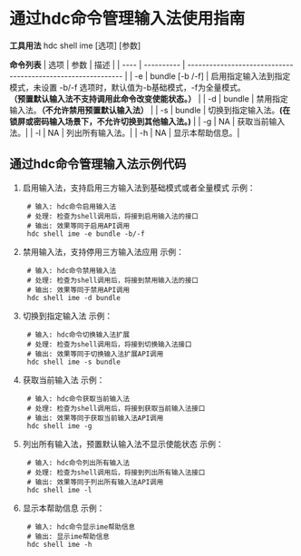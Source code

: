 # 通过hdc命令管理输入法使用指南
**工具用法**
hdc shell ime [选项] [参数]

**命令列表**
| 选项 | 参数       | 描述                                                         |
| ---- | ---------- | ------------------------------------------------------------ |
| -e | bundle [-b /-f] | 启用指定输入法到指定模式，未设置 -b/-f 选项时，默认值为-b基础模式，-f为全量模式。<br/><b>（预置默认输入法不支持调用此命令改变使能状态。）</b> |
| -d | bundle | 禁用指定输入法。<b>（不允许禁用预置默认输入法）</b> |
| -s   | bundle     | 切换到指定输入法。<b>(在锁屏或密码输入场景下，不允许切换到其他输入法。)</b> |
| -g   | NA         | 获取当前输入法。|
| -l   | NA         | 列出所有输入法。|
| -h   | NA         | 显示本帮助信息。|

## 通过hdc命令管理输入法示例代码

1. 启用输入法，支持启用三方输入法到基础模式或者全量模式
示例：
   ```shell
    # 输入: hdc命令启用输入法
    # 处理: 检查为shell调用后，将接到启用输入法的接口
    # 输出: 效果等同于启用API调用
    hdc shell ime -e bundle -b/-f
   ```

2. 禁用输入法，支持停用三方输入法应用
示例：
   ```shell
    # 输入: hdc命令禁用输入法
    # 处理: 检查为shell调用后，将接到禁用输入法的接口
    # 输出: 效果等同于禁用API调用
    hdc shell ime -d bundle
   ```

3. 切换到指定输入法
示例：
   ```shell
    # 输入: hdc命令切换输入法扩展
    # 处理: 检查为shell调用后，将接到切换输入法接口
    # 输出: 效果等同于切换输入法扩展API调用
    hdc shell ime -s bundle
   ```

4. 获取当前输入法
示例：
   ```shell
    # 输入: hdc命令获取当前输入法
    # 处理: 检查为shell调用后，将接到获取当前输入法接口
    # 输出: 效果等同于获取当前输入法API调用
    hdc shell ime -g
   ```

5. 列出所有输入法，预置默认输入法不显示使能状态
示例：
   ```shell
    # 输入: hdc命令列出所有输入法
    # 处理: 检查为shell调用后，将接到列出所有输入法接口
    # 输出: 效果等同于列出所有输入法API调用
    hdc shell ime -l
   ```

6. 显示本帮助信息
   示例：
   ```shell
    # 输入: hdc命令显示ime帮助信息
    # 输出: 显示ime帮助信息
    hdc shell ime -h
   ```